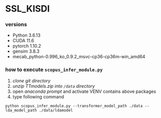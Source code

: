 # SSL_KISDI

### versions
- Python 3.6.13
- CUDA 11.6
- pytorch 1.10.2
- gensim 3.8.3
- mecab_python-0.996_ko_0.9.2_msvc-cp36-cp36m-win_amd64

### how to execute `scopus_infer_module.py`
1. *clone git directory*
2. *unzip TTmodels.zip into `/data` directory*
3. open *anaconda prompt* and activate VENV contains above packages
4. type following command
```
python scopus_infer_module.py --transformer_model_path ./data --lda_model_path ./data/ldamodel
```
